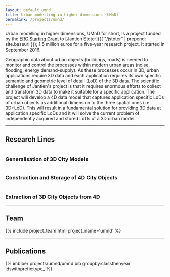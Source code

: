 ```yaml
---
layout: default_umnd
title: Urban modelling in higher dimensions (UMnD)
permalink: /projects/umnd/
---
```


Urban modelling in higher dimensions, UMnD for short, is a project funded by the [ERC Starting Grant](http://erc.europa.eu/starting-grants) to [Jantien Stoter]({{ "/jstoter" | prepend: site.baseurl }}); 1.5 million euros for a five-year research project. 
It started in September 2016.

Geographic data about urban objects (buildings, roads) is needed to monitor and control the processes within modern urban areas (noise, flooding, energy demand-supply). As these processes occur in 3D, urban applications require 3D data and each application requires its own
specific semantic and geometric level of detail (LoD) of the 3D data. The scientific challenge of Jantien's project is that it requires
enormous efforts to collect and transform 3D data to make it suitable for a specific application. The project will develop a 4D data model
that captures application specific LoDs of urban objects as additional dimension to the three spatial ones (i.e. 3D+LoD). This will result in
a fundamental solution for providing 3D data at application specific LoDs and it will solve the current problem of independently acquired
and stored LoDs of a 3D urban model.

- - - 

## Research Lines

<div class="row">
    <div class="col-sm-6 col-md-4">
      <a href="/projects/umnd/rl1.html" class="thumbnail">
        <img src="{{ "/projects/umnd/img/rl1.png" | prepend: site.baseurl }}" alt="">
      </a>  
      <div class="caption">
        <h3>Generalisation of 3D City Models</h3>
        <!-- <p>Bacon ipsum dolour sit amet porchetta beef turkey, bacon turducken boudin hamburger venison ball tip. </p> -->
      </div>
    </div>
    <div class="col-sm-6 col-md-4">
      <a href="/projects/umnd/rl2.html" class="thumbnail">
        <img src="{{ "/projects/umnd/img/rl2.png" | prepend: site.baseurl }}" alt="">
      </a>  
      <div class="caption">
        <h3>Construction and Storage of 4D City Objects</h3>
        <!-- <p>Bacon ipsum dolour sit amet porchetta beef turkey, bacon turducken boudin hamburger venison ball tip. </p> -->
      </div>
    </div>
    <div class="col-sm-6 col-md-4">
      <a href="/projects/umnd/rl3.html" class="thumbnail">
        <img src="{{ "/projects/umnd/img/rl3.png" | prepend: site.baseurl }}" alt="">
      </a>
      <div class="caption">
        <h3>Extraction of 3D City Objects from 4D</h3>
        <!-- <p>Bacon ipsum dolour sit amet porchetta beef turkey, bacon turducken boudin hamburger venison ball tip. </p> -->
      </div>
    </div>
  </div>

- - -

## Team

<div class="row">
    {% include project_team.html project_name='umnd' %} 
</div>

- - -

## Publications

{% imbiber projects/umnd/umnd.bib groupby:classthenyear idswithprefix:type_ %}

<!-- <div class="row">

  <div class="col-md-2 col-sm-4 col-xs-8 col-xs-offset-2 col-sm-offset-0 col-md-offset-0">
      <a href="http://3d.bk.tudelft.nl/alabetski"><img class="img-circle img-responsive" src="{{ site.baseurl }}/img/staff/anna.png" alt="Anna  Labetski photo" /></a>
    <h3>Anna  Labetski<br /><small>PhD candidate</small></h3>
    <p>
        <a href="http://3d.bk.tudelft.nl/alabetski"><i class="fa fa-home"></i></a> | <a href="mailto:a.labetski@tudelft.nl"><i class="fa fa-envelope"></i></a> | <a href="https://twitter.com/BigLabetski"><i class="fa fa-twitter"></i></a><br />
        <br />
        <br />
    </p>
  </div>

  <div class="col-md-2 col-sm-4 col-xs-8 col-xs-offset-2 col-sm-offset-0 col-md-offset-0">
        <a href="http://tudelft.nl/hledoux"><img class="img-circle img-responsive" src="{{ site.baseurl }}/img/staff/hugo.jpg" alt="Hugo  Ledoux photo" /></a>
      <h3>Hugo  Ledoux<br /><small>Associate-prof.</small></h3>
      <p>
          <a href="http://tudelft.nl/hledoux"><i class="fa fa-home"></i></a> | 
          <a href="mailto:h.ledoux@tudelft.nl"><i class="fa fa-envelope"></i></a> | 
          <a href="tel:+31 15 27 86114"><i class="fa fa-phone"></i></a> | 
          <a href="https://twitter.com/hugoledoux"><i class="fa fa-twitter"></i></a><br />
      </p>
  </div>

  <div class="col-md-2 col-sm-4 col-xs-8 col-xs-offset-2 col-sm-offset-0 col-md-offset-0">
        <a href="http://3d.bk.tudelft.nl/jstoter"><img class="img-circle img-responsive" src="{{ site.baseurl }}/img/staff/jantien.jpg" alt="Jantien  Stoter photo" /></a>
      <h3>Jantien Stoter<br /><small>Professor</small></h3>
      <p>
          <i class="fa fa-home"></i> <a href="http://3d.bk.tudelft.nl/jstoter">3d.bk.tudelft.nl/jstoter</a><br />
          <i class="fa fa-envelope"></i> <a href="mailto:j.e.stoter@tudelft.nl">j.e.stoter@tudelft.nl</a><br />
          <i class="fa fa-phone"></i> <a href="tel:+31 15 27 81664">+31 15 27 81664</a><br />
          <i class="fa fa-twitter"></i> <a href="https://twitter.com/jantienstoter">@jantienstoter</a><br />
      </p>
  </div>

  <div class="col-md-2 col-sm-4 col-xs-8 col-xs-offset-2 col-sm-offset-0 col-md-offset-0">
        <a href="http://3d.bk.tudelft.nl/ken"><img class="img-circle img-responsive" src="{{ site.baseurl }}/img/staff/ken.jpg" alt="Ken Arroyo Ohori photo" /></a>
      <h3>Ken Arroyo Ohori<br /><small>Postdoc</small></h3>
      <p>
          <i class="fa fa-home"></i> <a href="http://3d.bk.tudelft.nl/ken">3d.bk.tudelft.nl/ken</a><br />
          <i class="fa fa-envelope"></i> <a href="mailto:g.a.k.arroyoohori@tudelft.nl">g.a.k.arroyoohori@tudelft.nl</a><br />
      </p>
  </div>

  <div class="col-md-2 col-sm-4 col-xs-8 col-xs-offset-2 col-sm-offset-0 col-md-offset-0">
          <a href="http://3d.bk.tudelft.nl/svitalis"><img class="img-circle img-responsive" src="/img/staff/stelios.jpg" alt="Stelios Vitalis photo" /></a>
        <h3>Stelios  Vitalis<br /><small>PhD candidate</small></h3>
        <p>
            <i class="fa fa-home"></i> <a href="http://3d.bk.tudelft.nl/svitalis">3d.bk.tudelft.nl/svitalis</a><br />
            <i class="fa fa-envelope"></i> <a href="mailto:s.vitalis@tudelft.nl">s.vitalis@tudelft.nl</a><br />
            <br />
            <br />
        </p>
      </div>
</div> -->
